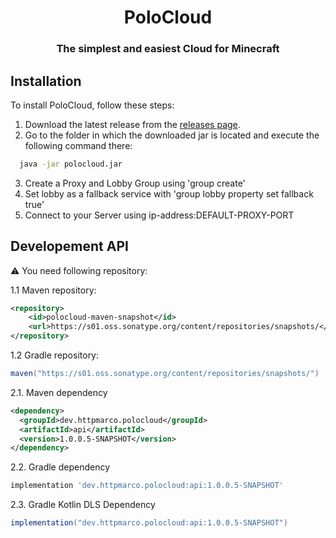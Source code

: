 <h1 align="center">PoloCloud</h1>
<h3 align="center">The simplest and easiest Cloud for Minecraft</h3>


## Installation

To install PoloCloud, follow these steps:

1. Download the latest release from the [releases page](https://github.com/HttpMarco/polocloud/releases/).
2. Go to the folder in which the downloaded jar is located and execute the following command there:
```bash
  java -jar polocloud.jar
```
3. Create a Proxy and Lobby Group using 'group create'
4. Set lobby as a fallback service with 'group lobby property set fallback true'
5. Connect to your Server using ip-address:DEFAULT-PROXY-PORT

## Developement API

⚠️ You need following repository:

1.1 Maven repository:
```xml
<repository>
    <id>polocloud-maven-snapshot</id>
    <url>https://s01.oss.sonatype.org/content/repositories/snapshots/</url>
</repository>
```

1.2 Gradle repository:
```groovy
maven("https://s01.oss.sonatype.org/content/repositories/snapshots/")
```

2.1. Maven dependency
```xml
<dependency>
  <groupId>dev.httpmarco.polocloud</groupId>
  <artifactId>api</artifactId>
  <version>1.0.0.5-SNAPSHOT</version>
</dependency>
```

2.2. Gradle dependency
```groovy
implementation 'dev.httpmarco.polocloud:api:1.0.0.5-SNAPSHOT'
```

2.3. Gradle Kotlin DLS Dependency
```groovy
implementation("dev.httpmarco.polocloud:api:1.0.0.5-SNAPSHOT")
```
